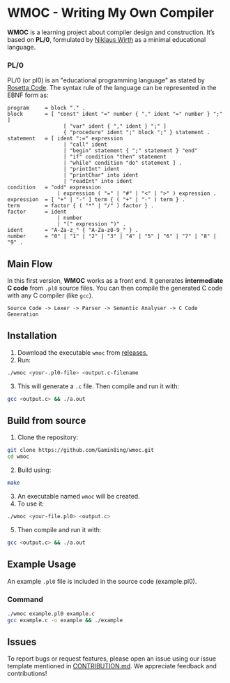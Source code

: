 # WMOC - Writing My Own Compiler
**WMOC** is a learning project about compiler design and construction. It’s based on **PL/0**, formulated by [Niklaus Wirth](https://en.wikipedia.org/wiki/Niklaus_Wirth) as a minimal educational language.

### PL/0
PL/0 (or pl0) is an "educational programming language" as stated by [Rosetta Code](https://rosettacode.org/wiki/Category:PL/0). The syntax rule of the language can be represented in the EBNF form as:

```
program		= block "." .
block		= [ "const" ident "=" number { "," ident "=" number } ";" ]
                  [ "var" ident { "," ident } ";" ]
                  { "procedure" ident ";" block ";" } statement .
statement	= [ ident ":=" expression
                  | "call" ident
                  | "begin" statement { ";" statement } "end"
                  | "if" condition "then" statement
                  | "while" condition "do" statement ] .
                  | "printInt" ident
                  | "printChar" into ident
                  | "readInt" into ident
condition	= "odd" expression
                | expression ( "=" | "#" | "<" | ">" ) expression .
expression	= [ "+" | "-" ] term { ( "+" | "-" ) term } .
term		= factor { ( "*" | "/" ) factor } .
factor		= ident
                | number
                | "(" expression ")" .
ident		= "A-Za-z_" { "A-Za-z0-9_" } .
number		= "0" | "1" | "2" | "3" | "4" | "5" | "6" | "7" | "8" | "9" .
```


## Main Flow
In this first version, **WMOC** works as a front end. It generates **intermediate C code** from `.pl0` source files. You can then compile the generated C code with any C compiler (like `gcc`).

```
Source Code -> Lexer -> Parser -> Semantic Analyser -> C Code Generation
```

## Installation

1. Download the executable `wmoc` from [releases.](https://github.com/Gamin8ing/wmoc/releases/tag/v1.0.0)
2. Run:
```bash
./wmoc <your-.pl0-file> <output.c-filename
```
3. This will generate a `.c` file. Then compile and run it with:
```bash
gcc <output.c> && ./a.out
```

## Build from source

1. Clone the repository:
```bash
git clone https://github.com/Gamin8ing/wmoc.git
cd wmoc
```
2. Build using:
```bash
make
```
3. An executable named `wmoc` will be created.
4. To use it:
```bash
./wmoc <your-file.pl0> <output.c>
```
5. Then compile and run it with:
```bash
gcc <output.c> && ./a.out
```

## Example Usage
An example `.pl0` file is included in the source code (example.pl0).
### Command
```bash
./wmoc example.pl0 example.c
gcc example.c -o example && ./example

```

## Issues
To report bugs or request features, please open an issue using our issue template mentioned in [CONTRIBUTION.md](https://github.com/Gamin8ing/wmoc/blob/v1.0.0/CONTRIBUTION.md). We appreciate feedback and contributions! 



